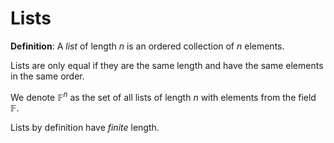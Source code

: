 # Lists
**Definition**: A *list* of length $n$ is an ordered collection of $n$ elements.

Lists are only equal if they are the same length and have the same elements in the same order.

We denote $\mathbb{F}^n$ as the set of all lists of length $n$ with elements from the field $\mathbb{F}$.

Lists by definition have *finite* length.